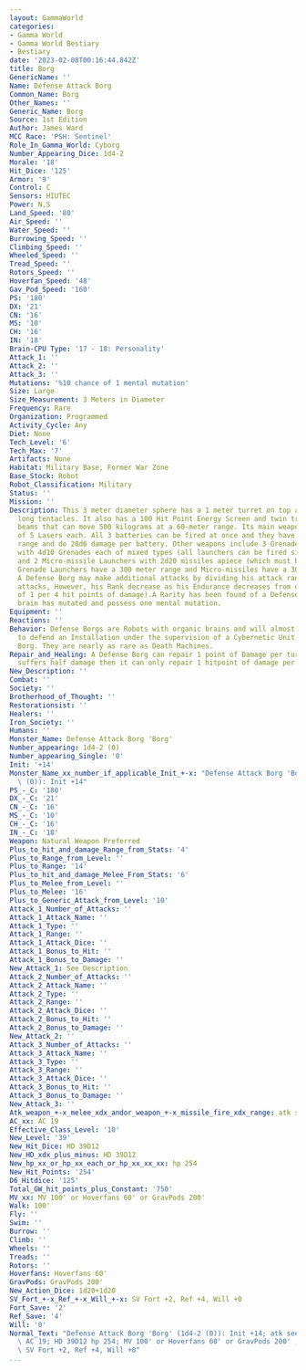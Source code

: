 ```yaml
---
layout: GammaWorld
categories:
- Gamma World
- Gamma World Bestiary
- Bestiary
date: '2023-02-08T00:16:44.842Z'
title: Borg
GenericName: ''
Name: Defense Attack Borg
Common_Name: Borg
Other_Names: ''
Generic_Name: Borg
Source: 1st Edition
Author: James Ward
MCC Race: 'PSH: Sentinel'
Role_In_Gamma_World: Cyborg
Number_Appearing_Dice: 1d4-2
Morale: '18'
Hit_Dice: '125'
Armor: '9'
Control: C
Sensors: HIUTEC
Power: N,S
Land_Speed: '80'
Air_Speed: ''
Water_Speed: ''
Burrowing_Speed: ''
Climbing_Speed: ''
Wheeled_Speed: ''
Tread_Speed: ''
Rotors_Speed: ''
Hoverfan_Speed: '48'
Gav_Pod_Speed: '160'
PS: '180'
DX: '21'
CN: '16'
MS: '10'
CH: '16'
IN: '18'
Brain-CPU Type: '17 - 18: Personality'
Attack_1: ''
Attack_2: ''
Attack_3: ''
Mutations: '%10 chance of 1 mental mutation'
Size: Large
Size_Measurement: 3 Meters in Diameter
Frequency: Rare
Organization: Programmed
Activity_Cycle: Any
Diet: None
Tech_Level: '6'
Tech_Max: '7'
Artifacts: None
Habitat: Military Base, Former War Zone
Base_Stock: Robot
Robot_Classification: Military
Status: ''
Mission: ''
Description: This 3 meter diameter sphere has a 1 meter turret on top and two 6 meter
  long tentacles. It also has a 100 Hit Point Energy Screen and twin tractor/pressor
  beams that can move 500 kilograms at a 60-meter range. Its main weapons are 3 batteries
  of 5 Lasers each. All 3 batteries can be fired at once and they have a 900 meter
  range and do 20d6 damage per battery. Other weapons include 3 Grenade Launchers
  with 4d10 Grenades each of mixed types (all launchers can be fired simultaneously)
  and 2 Micro-missile Launchers with 2d20 missiles apiece (which must be fired separately).
  Grenade Launchers have a 300 meter range and Micro-missiles have a 3000 meter range.
  A Defense Borg may make additional attacks by dividing his attack rank between various
  attacks, However, his Rank decrease as his Endurance decreases from damage (loss
  of 1 per 4 hit points of damage).A Rarity has been found of a Defense Borg whose
  brain has mutated and possess one mental mutation.
Equipment: ''
Reactions: ''
Behavior: Defense Borgs are Robots with organic brains and will almost always be assigned
  to defend an Installation under the supervision of a Cybernetic Unit or Supervisory
  Borg. They are nearly as rare as Death Machines.
Repair_and_Healing: A Defense Borg can repair 1 point of Damage per turn until it
  suffers half damage then it can only repair 1 hitpoint of damage per minute.
New_Description: ''
Combat: ''
Society: ''
Brotherhood_of_Thought: ''
Restorationsist: ''
Healers: ''
Iron_Society: ''
Humans: ''
Monster_Name: Defense Attack Borg 'Borg'
Number_appearing: 1d4-2 (0)
Number_appearing_Single: '0'
Init: '+14'
Monster_Name_xx_number_if_applicable_Init_+-x: "Defense Attack Borg 'Borg' (1d4-2\
  \ (0)): Init +14"
PS_-_C: '180'
DX_-_C: '21'
CN_-_C: '16'
MS_-_C: '10'
CH_-_C: '16'
IN_-_C: '18'
Weapon: Natural Weapon Preferred
Plus_to_hit_and_damage_Range_from_Stats: '4'
Plus_to_Range_from_Level: ''
Plus_to_Range: '14'
Plus_to_hit_and_damage_Melee_From_Stats: '6'
Plus_to_Melee_from_Level: ''
Plus_to_Melee: '16'
Plus_to_Generic_Attack_from_Level: '10'
Attack_1_Number_of_Attacks: ''
Attack_1_Attack_Name: ''
Attack_1_Type: ''
Attack_1_Range: ''
Attack_1_Attack_Dice: ''
Attack_1_Bonus_to_Hit: ''
Attack_1_Bonus_to_Damage: ''
New_Attack_1: See Description
Attack_2_Number_of_Attacks: ''
Attack_2_Attack_Name: ''
Attack_2_Type: ''
Attack_2_Range: ''
Attack_2_Attack_Dice: ''
Attack_2_Bonus_to_Hit: ''
Attack_2_Bonus_to_Damage: ''
New_Attack_2: ''
Attack_3_Number_of_Attacks: ''
Attack_3_Attack_Name: ''
Attack_3_Type: ''
Attack_3_Range: ''
Attack_3_Attack_Dice: ''
Attack_3_Bonus_to_Hit: ''
Attack_3_Bonus_to_Damage: ''
New_Attack_3: ''
Atk_weapon_+-x_melee_xdx_andor_weapon_+-x_missile_fire_xdx_range: atk see description
AC_xx: AC 19
Effective_Class_Level: '10'
New_Level: '39'
New_Hit_Dice: HD 39D12
New_HD_xdx_plus_minus: HD 39D12
New_hp_xx_or_hp_xx_each_or_hp_xx_xx_xx: hp 254
New_Hit_Points: '254'
D6_Hitdice: '125'
Total_GW_hit_points_plus_Constant: '750'
MV_xx: MV 100' or Hoverfans 60' or GravPods 200'
Walk: 100'
Fly: ''
Swim: ''
Burrow: ''
Climb: ''
Wheels: ''
Treads: ''
Rotors: ''
Hoverfans: Hoverfans 60'
GravPods: GravPods 200'
New_Action_Dice: 1d20+1d20
SV_Fort_+-x_Ref_+-x_Will_+-x: SV Fort +2, Ref +4, Will +0
Fort_Save: '2'
Ref_Save: '4'
Will: '0'
Normal_Text: "Defense Attack Borg 'Borg' (1d4-2 (0)): Init +14; atk see description;\
  \ AC 19; HD 39D12 hp 254; MV 100' or Hoverfans 60' or GravPods 200' ; 1d20+1d20;\
  \ SV Fort +2, Ref +4, Will +0"
...
```

